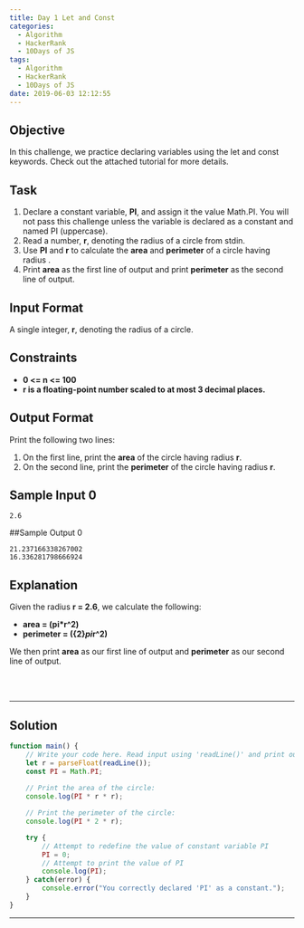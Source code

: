 ```yaml
---
title: Day 1 Let and Const
categories:
  - Algorithm
  - HackerRank
  - 10Days of JS
tags:
  - Algorithm
  - HackerRank
  - 10Days of JS
date: 2019-06-03 12:12:55
---
```


## Objective

In this challenge, we practice declaring variables using the let and const keywords. Check out the attached tutorial for more details.


## Task

1. Declare a constant variable, **PI**, and assign it the value Math.PI. You will not pass this challenge unless the variable is declared as a constant and named PI (uppercase).
2. Read a number, **r**, denoting the radius of a circle from stdin.
3. Use **PI** and **r** to calculate the **area** and **perimeter** of a circle having radius .
4. Print **area** as the first line of output and print **perimeter** as the second line of output.


## Input Format

A single integer, **r**, denoting the radius of a circle.


## Constraints
- **0 <= n <= 100**
- **r is a floating-point number scaled to at most 3 decimal places.**


## Output Format

Print the following two lines:

1. On the first line, print the **area** of the circle having radius **r**.
2. On the second line, print the **perimeter** of the circle having radius **r**.


## Sample Input 0

```
2.6
```


##Sample Output 0

```
21.237166338267002
16.336281798666924
```


## Explanation

Given the radius **r = 2.6**, we calculate the following:
- **area = \(pi*r^2\)**
- **perimeter = \({2}*pi*r^2\)**
 
We then print **area** as our first line of output and **perimeter** as our second line of output.

<br/>
<br/>

---

## Solution

```javascript
function main() {
    // Write your code here. Read input using 'readLine()' and print output using 'console.log()'.
    let r = parseFloat(readLine());
    const PI = Math.PI;
    
    // Print the area of the circle:
    console.log(PI * r * r);

    // Print the perimeter of the circle:
    console.log(PI * 2 * r);

    try {    
        // Attempt to redefine the value of constant variable PI
        PI = 0;
        // Attempt to print the value of PI
        console.log(PI);
    } catch(error) {
        console.error("You correctly declared 'PI' as a constant.");
    }
}
```

---
